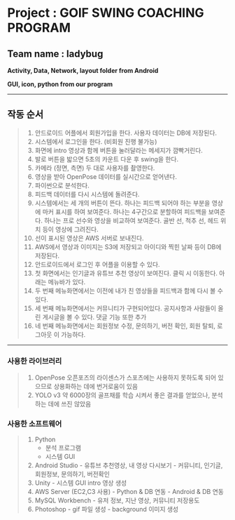 # Project : GOlF SWING COACHING PROGRAM
## Team name : ladybug


**Activity, Data, Network, layout folder from Android**

**GUI, icon, python from our program**

-------
## 작동 순서
> 1. 안드로이드 어플에서 회원가입을 한다. 사용자 데이터는 DB에 저장된다.
> 2. 시스템에서 로그인을 한다. (비회원 진행 불가능)
> 3. 화면에 intro 영상과 함께 버튼을 눌러달라는 메세지가 깜빡거린다.
> 4. 발로 버튼을 밟으면 5초의 카운트 다운 후 swing을 한다.
> 5. 카메라 (정면, 측면) 두 대로 사용자를 촬영한다.
> 6. 영상을 받아 OpenPose 데이터를 실시간으로 얻어낸다.
> 7. 파이썬으로 분석한다.
> 8. 피드백 데이터를 다시 시스템에 돌려준다.
> 9. 시스템에서는 세 개의 버튼이 뜬다.
    하나는 피드백 되어야 하는 부분을 영상에 마커 표시를 하여 보여준다.
    하나는 4구간으로 분할하여 피드백을 보여준다.
    하나는 프로 선수와 영상을 비교하여 보여준다. 골반 선, 척추 선, 헤드 위치 등이 영상에 그려진다.
> 10. 선이 표시된 영상은 AWS 서버로 보내진다.
> 11. AWS에서 영상과 이미지는 S3에 저장되고 아이디와 찍힌 날짜 등이 DB에 저장된다.
> 12. 안드로이드에서 로그인 후 어플을 이용할 수 있다.
> 13. 첫 화면에서는 인기글과 유튜브 추천 영상이 보여진다. 클릭 시 이동한다. 아래는 메뉴바가 있다.
> 14. 두 번째 메뉴화면에서는 이전에 내가 친 영상들을 피드백과 함께 다시 볼 수 있다.
> 15. 세 번째 메뉴화면에서는 커뮤니티가 구현되어있다. 공지사항과 사람들이 올린 게시글을 볼 수 있다. 댓글 기능 또한 추가
> 16. 네 번째 메뉴화면에서는 회원정보 수정, 문의하기, 버전 확인, 회원 탈퇴, 로그아웃 이 가능하다.


----
### 사용한 라이브러리
> 1. OpenPose 
>    오픈포즈의 라이센스가 스포츠에는 사용하지 못하도록 되어 있으므로 상용화하는 데에 번거로움이 있음
> 2. YOLO v3
>    약 6000장의 골프채를 학습 시켜서 좋은 결과를 얻었으나, 분석하는 데에 쓰진 않았음

### 사용한 소프트웨어
> 1. Python
>    - 분석 프로그램
>    - 시스템 GUI
> 2. Android Studio
     - 유튜브 추천영상, 내 영상 다시보기
     - 커뮤니티, 인기글, 회원정보, 문의하기, 버전확인 
> 3. Unity
     - 시스템 GUI intro 영상 생성
> 4. AWS Server (EC2,C3 사용)
     - Python & DB 연동
     - Android & DB 연동
> 5. MySQL Workbench
     - 유저 정보, 지난 영상, 커뮤니티 저장용도
> 6. Photoshop
     - gif 파일 생성
     - background 이미지 생성
